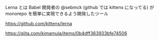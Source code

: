 Lerna とは
Babel 開発者の @sebmck (github では kittens になってる) が monorepo を簡単に実現できるよう開発したツール

https://github.com/kittens/lerna

https://qiita.com/kimamula/items/0b4dff363933bfe74506
